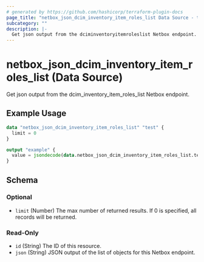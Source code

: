 ```yaml
---
# generated by https://github.com/hashicorp/terraform-plugin-docs
page_title: "netbox_json_dcim_inventory_item_roles_list Data Source - terraform-provider-netbox"
subcategory: ""
description: |-
  Get json output from the dciminventoryitemroleslist Netbox endpoint.
---
```


# netbox_json_dcim_inventory_item_roles_list (Data Source)

Get json output from the dcim_inventory_item_roles_list Netbox endpoint.

## Example Usage

```terraform
data "netbox_json_dcim_inventory_item_roles_list" "test" {
  limit = 0
}

output "example" {
  value = jsondecode(data.netbox_json_dcim_inventory_item_roles_list.test.json)
}
```

<!-- schema generated by tfplugindocs -->
## Schema

### Optional

- `limit` (Number) The max number of returned results. If 0 is specified, all records will be returned.

### Read-Only

- `id` (String) The ID of this resource.
- `json` (String) JSON output of the list of objects for this Netbox endpoint.


